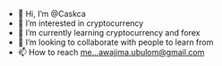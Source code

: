 - 👋 Hi, I’m @Caskca
- 👀 I’m interested in cryptocurrency
- 🌱 I’m currently learning cryptocurrency and forex
- 💞️ I’m looking to collaborate with people to learn from
- 📫 How to reach me...awajima.ubulom@gmail.com

<!---
Caskca/Caskca is a ✨ special ✨ repository because its `README.md` (this file) appears on your GitHub profile.
You can click the Preview link to take a look at your changes.
--->
